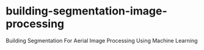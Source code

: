 # building-segmentation-image-processing
Building Segmentation For Aerial Image Processing Using Machine Learning
